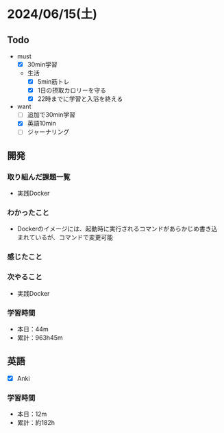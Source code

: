 # 2024/06/15(土)

## Todo

- must
  - [x] 30min学習
  - 生活
    - [x] 5min筋トレ
    - [x] 1日の摂取カロリーを守る
    - [x] 22時までに学習と入浴を終える
- want
  - [ ] 追加で30min学習
  - [x] 英語10min
  - [ ] ジャーナリング

## 開発

### 取り組んだ課題一覧

- 実践Docker

### わかったこと

- Dockerのイメージには、起動時に実行されるコマンドがあらかじめ書き込まれているが、コマンドで変更可能

### 感じたこと

### 次やること

- 実践Docker

### 学習時間

- 本日：44m
- 累計：963h45m

## 英語

- [x] Anki

### 学習時間

- 本日：12m
- 累計：約182h
